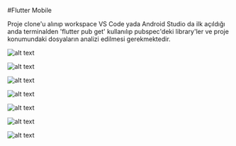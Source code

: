#Flutter Mobile

Proje clone'u alınıp workspace VS Code yada Android Studio da ilk açıldığı anda terminalden 'flutter pub get' kullanılıp 
pubspec'deki library'ler ve proje konumundaki dosyaların analizi edilmesi gerekmektedir.


![alt text](https://raw.githubusercontent.com/metintaslik/RiseTech/master/risetechmobile/Mobil1.png)

![alt text](https://raw.githubusercontent.com/metintaslik/RiseTech/master/risetechmobile/Mobil2.png)

![alt text](https://raw.githubusercontent.com/metintaslik/RiseTech/master/risetechmobile/Mobil3.png)

![alt text](https://raw.githubusercontent.com/metintaslik/RiseTech/master/risetechmobile/Mobil4.png)

![alt text](https://raw.githubusercontent.com/metintaslik/RiseTech/master/risetechmobile/Mobil5.png)

![alt text](https://raw.githubusercontent.com/metintaslik/RiseTech/master/risetechmobile/Mobil6.png)

![alt text](https://raw.githubusercontent.com/metintaslik/RiseTech/master/risetechmobile/Mobil7.png)
